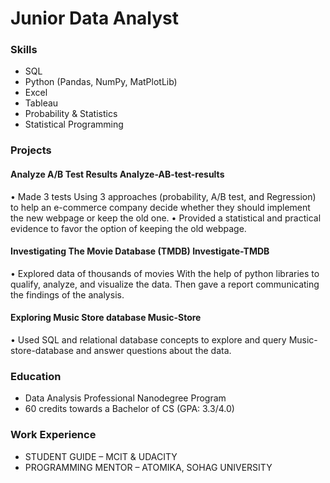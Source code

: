 # Junior Data Analyst

### Skills
- SQL
-	Python (Pandas, NumPy, MatPlotLib)
-	Excel
-	Tableau
-	Probability & Statistics 
-	Statistical Programming

### Projects
#### Analyze A/B Test Results Analyze-AB-test-results
•	Made 3 tests Using 3 approaches (probability, A/B test, and Regression) to help an e-commerce company decide whether they should implement the new webpage or keep the old one.
•	Provided a statistical and practical evidence to favor the option of keeping the old webpage.
#### Investigating The Movie Database (TMDB) Investigate-TMDB
•	Explored data of thousands of movies With the help of python libraries to qualify, analyze, and visualize the data. Then gave a report communicating the findings of the analysis.
#### Exploring Music Store database Music-Store
•	Used SQL and relational database concepts to explore and query Music-store-database and answer questions about the data.


### Education
- Data Analysis Professional Nanodegree Program
- 60 credits towards a Bachelor of CS (GPA: 3.3/4.0)


### Work Experience
- STUDENT GUIDE – MCIT & UDACITY
- PROGRAMMING MENTOR – ATOMIKA, SOHAG UNIVERSITY

